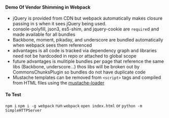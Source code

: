 #### Demo Of Vendor Shimming in Webpack

- jQuery is provided from CDN but webpack automatically makes closure passing in `$` when it sees jQuery being used.
- console-polyfill, json3, es5-shim, and jquery-cookie are `require`d and made available for all bundles 
- Backbone, moment, pikaday, and underscore are bundled automatically when webpack sees them referenced
- advantages is all code is tracked via dependency graph and libraries need not be hardcoded in repo or attached to global scope
- future advantages is mulitiple bundles per page that reference the same libs (Backbone, underscore...) thos libs will be broken out by CommonsChunksPlugin so bundles do not have duplicate code
- Mustache templates can be removed from `<script>` tags and compiled from HTML files using the [mustache-loader](https://github.com/deepsweet/mustache-loader)

#### To Test
`npm i`
`npm i -g webpack`
run `webpack`
`open index.html` or `python -m SimpleHTTPServer`
